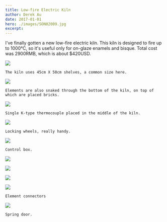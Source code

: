 ```yaml
---
title: Low-fire Electric Kiln
author: Derek Au
date: 2017-01-01
hero: ./images/SON02009.jpg
excerpt: 
---
```


I've finally gotten a new low-fire electric kiln. This kiln is designed to fire up to 1000°C, so it's useful only for on-glaze enamels and bisque. Total cost was 2900RMB, which is about $420USD.

![](./images/SON02009.jpg)
    
    The kiln uses 45cm X 50cm shelves, a common size here.
    
![](./images/SON02013.jpg)
    
    Elements are also snaked through the bottom of the kiln, on top of which are placed bricks.
    
![](./images/SON02014.jpg)
    
    Single K-type thermocouple placed in the middle of the kiln.
    
![](./images/SON02015.jpg)
    
    Locking wheels, really handy.
    
![](./images/SON02022.jpg)
    
    Control box.
    
![](./images/SON02024.jpg)
    
![](./images/SON02025.jpg)
    
![](./images/SON02026.jpg)
    
![](./images/SON02028.jpg)
    
    Element connectors
    
![](./images/SON02029.jpg)
    
    Spring door.
